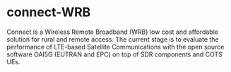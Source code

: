 # connect-WRB
Connect is a Wireless Remote Broadband (WRB) low cost and affordable solution for rural and remote access. The current stage is to evaluate the performance of LTE-based Satellite Communications with the open source software OAI5G (EUTRAN and EPC) on top of SDR components and COTS UEs.
